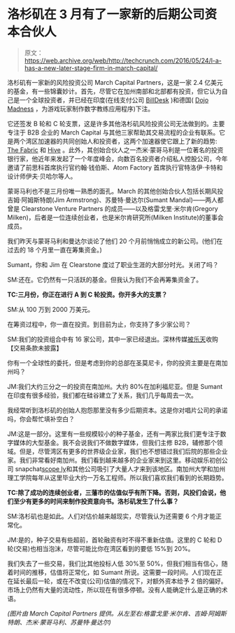 # 洛杉矶在 3 月有了一家新的后期公司资本合伙人 

> 原文：<https://web.archive.org/web/http://techcrunch.com/2016/05/24/l-a-has-a-new-later-stage-firm-in-march-capital/>

洛杉矶有一家新的风险投资公司 March Capital Partners，这是一家 2.4 亿美元的基金，有一些锦囊妙计。首先，尽管它在加州南部和北部都有投资，但它认为自己是一个全球投资者，并已经在印度(在线支付公司 [BillDesk](https://web.archive.org/web/20230130231521/http://www.billdesk.com/) )和德国( [Dojo Madness](https://web.archive.org/web/20230130231521/http://dojomadness.com/) ，为游戏玩家制作数字教练应用程序)下注。

它还签发 B 轮和 C 轮支票，这是许多其他洛杉矶风险投资公司无法做到的。主要专注于 B2B 企业的 March Capital 与其他三家帮助其交易流程的企业有联系。它是两个湾区加速器的共同创始人和投资者，这两个加速器使它跟上了新的趋势: [The Fabric](https://web.archive.org/web/20230130231521/http://www.thefabricnet.com/) 和 [Hive](https://web.archive.org/web/20230130231521/http://hivedata.com/) 。此外，其创始合伙人之一杰米·蒙哥马利是一位著名的投资银行家，他近年来发起了一个年度峰会，向数百名投资者介绍私人控股公司，今年邀请了前思科首席执行官约翰·钱伯斯、Atom Factory 首席执行官特洛伊·卡特和设计师伊夫·贝哈尔等人。

蒙哥马利也不是三月份唯一熟悉的面孔。March 的其他创始合伙人包括长期风投吉姆·阿姆斯特朗(Jim Armstrong)、苏曼特·曼达尔(Sumant Mandal)——两人都曾是 Clearstone Venture Partners 的成员——以及格雷戈里·米尔肯(Gregory Milken)，后者是一位连续创业者，也是米尔肯研究所(Milken Institute)的董事会成员。

我们昨天与蒙哥马利和曼达尔谈论了他们 20 个月前悄悄成立的新公司。(他们在过去的 18 个月里一直在筹集资金。)

Sumant，你和 Jim 在 Clearstone 度过了职业生涯的大部分时光。关闭了吗？

SM:还在。它仍然有一只活跃的基金。但我认为我们不会再筹集资金了。

**TC:三月份，你正在进行 A 到 C 轮投资。你开多大的支票？**

SM:从 100 万到 2000 万美元。

在筹资过程中，你一直在投资。到目前为止，你支持了多少家公司？

SM:我们的投资组合中有 16 家公司，其中一家已经退出。深林传媒[被乐天](https://web.archive.org/web/20230130231521/http://yves%20b%C3%A9har/)收购【交易条款未披露】

你有一个全球性的委托，但是考虑到你的总部在圣莫尼卡，你的投资主要是在南加州吗？

JM:我们大约三分之一的投资在南加州。大约 80%在加利福尼亚。但是 Sumant 在印度有很多经验，我们都在硅谷建立了关系，我们几乎每周去一次。

我经常听到洛杉矶的创始人抱怨那里没有多少后期资本。这是你对唱片公司的承诺吗，你会帮忙填补空白？

JM:这是一部分。这里有一些规模较小的种子基金，还有一两家比我们更专注于数字媒体的大型基金。我不会说我们不做数字媒体，但我们主修 B2B，辅修那个领域。但是，尽管湾区有更多的世界级企业家，我们也不想错过我们后院的那些企业家。我们非常看好南加州。我们看到越来越多的企业家来到这里。移动娱乐初创公司 snapchat[scope ly](https://web.archive.org/web/20230130231521/http://scopely.com/)和其他公司吸引了大量人才来到该地区。南加州大学和加州理工学院每年从这里毕业大约一万名工程师。所以我们喜欢我们看到的长期趋势。

**TC:除了成功的连续创业者，三藩市的估值似乎有所下降。否则，风投们会说，他们至少有更多的时间来制作投资意向书。洛杉矶发生了什么事？**

SM:洛杉矶也是如此。人们对估价越来越现实，尽管我认为还需要 6 个月才能正常化。

JM:是的，种子交易有些超前，首轮融资有时不得不重新估值。这里的 C 轮和 D 轮(交易)也相当泡沫，尽管可能比你在湾区看到的要低 15%到 20%。

我们失去了一些交易，我们比其他投标人低 30%至 50%，但我们相当有信心，随着时间的推移，估值将正常化，如 Sumant 所说。这需要一段时间。人们现在正在延长最后一轮，或在不改变(公司)估值的情况下，对额外资本给予 2 倍的偏好。市场上仍然有大量的流动性，所以现在有很多停顿。没有人能确定什么是正确的术语。

*(图片由 March Capital Partners 提供。从左至右:格雷戈里·米尔肯、吉姆·阿姆斯特朗、杰米·蒙哥马利、苏曼特·曼达尔)*